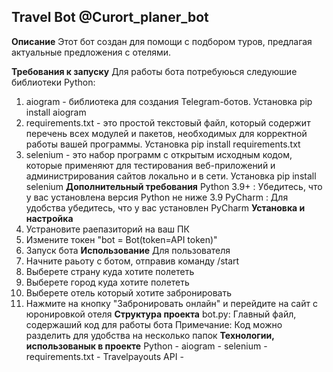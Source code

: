 ## **Travel Bot** @Curort_planer_bot

**Описание**
Этот бот создан для помощи с подбором туров, предлагая актуальные предложения с отелями.

**Требования к запуску**
Для работы бота потребуюься следуюшие библиотеки Python:
1. aiogram - библиотека для создания Telegram-ботов.
  Установка pip install aiogram
2. requirements.txt - это простой текстовый файл, который содержит перечень всех модулей и пакетов, необходимых для корректной работы вашей программы.
  Установка pip install requirements.txt
4. selenium - это набор программ с открытым исходным кодом, которые применяют для тестирования веб-приложений и администрирования сайтов локально и в сети.
  Установка pip install selenium
**Дополнительный требования**
Python 3.9+ : Убедитесь, что у вас установлена версия Python не ниже 3.9
PyCharm : Для удобства убедитесь, что у вас установлен PyCharm 
**Установка и настройка**
1. Устрановите раепазиторий на ваш ПК
2. Измените токен
   "bot = Bot(token=API token)"
3. Запуск бота
**Использование**
Для пользователя
1. Начните раьоту с ботом, отправив команду /start
2. Выберете страну куда хотите полететь
3. Выберете город куда хотите полететь
4. Выберете отель который хотите забронировать
5. Нажмите на кнопку "Забронировать онлайн" и перейдите на сайт с юронировкой отеля
**Структура проекта**
bot.py: Главный файл, содержаший код для работы бота
  Примечание:
Код можно разделить для удобства на несколько папок
**Технологии, использованык в проекте**
  Python -
  aiogram -
  selenium -
  requirements.txt -
  Travelpayouts API - 
